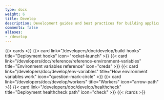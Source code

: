 ```yaml
---
type: docs
weight: 6
title: Develop
description: Development guides and best practices for building applications on Clever Cloud including environment variables, build hooks, and deployment strategies
comments: false
aliases:
- /develop
---
```


{{< cards >}}
  {{< card link="/developers/doc/develop/build-hooks" title="Deployment hooks" icon="rocket-launch" >}}
  {{< card link="/developers/doc/reference/reference-environment-variables" title="Environment variables reference" icon="creds" >}}
  {{< card link="/developers/doc/develop/env-variables" title="How environment variables work" icon="question-mark-circle" >}}
  {{< card link="/developers/doc/develop/workers" title="Workers" icon="arrow-path" >}}
  {{< card link="/developers/doc/develop/healthcheck" title="Deployment healthcheck path" icon="check" >}}
{{< /cards >}}
